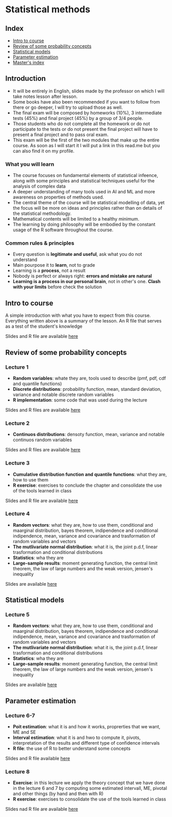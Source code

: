 # Statistical methods

## Index

+ [Intro to course](#intro-to-course)
+ [Review of some probability concepts](#review-of-some-probability-concepts)
+ [Statistical models](#statistical-models)
+ [Parameter estimation](#parameter-estimation)
+ [Master's index](https://github.com/DottorBooom/Master-in-Data-Science-and-Artificial-Intelligence) 

## Introduction

+ It will be entirely in English, slides made by the professor on which I will take notes lesson after lesson.
+ Some books have also been recommended if you want to follow from there or go deeper, I will try to upload those as well.
+ The final exam will be composed by homeworks (10%), 3 intermediate tests (45%) and final project (45%) by a group of 3/4 people.
+ Those students who do not complete all the homework or do not participate to the tests or do not present the final project will have to present a final project and to pass oral exam.
+ This exam will be the first of the two modules that make up the entire course. As soon as I will start it I will put a link in this read.me but you can also find it on my profile.

### What you will learn

+ The course focuses on fundamental elements of statistical infeence, along with some principles and statistical techniques useful for the analysis of complex data
+ A deeper understanding of many tools used in AI and ML and more awareness on properties of methods used.
+ The central theme of the course will be statistical modelling of data, yet the focus will be more on ideas and principles rather than on details of the statistical methodology.
+ Mathematical contents will be limited to a healthy minimum.
+ The learning by doing philosophy will be embodied by the constant usage of the R software throughout the course.

### Common rules & principles

+ Every question is **legitimate and useful**, ask what you do not understand
+ Main pourpose it to **learn**, not to grade
+ Learning is a **process**, not a result
+ Nobody is perfect or always right: **errors and mistake are natural**
+ **Learning is a process in our personal brain**, not in other's one. **Clash with your limits** before check the solution

## Intro to course

A simple introduction with what you have to expect from this course. Everything written above is a summary of the lesson.
An R file that serves as a test of the student's knowledge

Slides and R file are available [here](Lectures/Lecture_0/)

## Review of some probability concepts

### Lecture 1
+ **Random variables**: whate they are, tools used to describe (pmf, pdf, cdf and quantile functions)
+ **Discrete distributions**: probability function, mean, standard deviation, variance and notable discrete random variables
+ **R implementation**: some code that was used during the lecture

Slides and R files are available [here](Lectures/Lecture_1/)

### Lecture 2
+ **Continuos distributions**: densoty function, mean, variance and notable continuos random variables

Slides and R files are available [here](Lectures/Lecture_2/)
  
### Lecture 3
+ **Cumulative distribution function and quantile functions**: what they are, how to use them
+ **R exercise**: exercises to conclude the chapter and consolidate the use of the tools learned in class
 
Slides and R file are available [here](Lectures/Lecture_3/)

### Lecture 4
+ **Random vectors**: what they are, how to use them, conditional and maarginal distribution, bayes theorem, indipendence and conditional indipendence, mean, variance and covariance and trasformation of random variables and vectors
+ **The mutlivariate normal distribution**: what it is, the joint p.d.f, linear trasformation and conditional distributions
+ **Statistics**: wha they are
+ **Large-sample results**: moment generating function, the central limit theorem, the law of large numbers and the weak version, jensen's inequality

Slides are available [here](Lectures/Lecture_4/)

## Statistical models

### Lecture 5
+ **Random vectors**: what they are, how to use them, conditional and maarginal distribution, bayes theorem, indipendence and conditional indipendence, mean, variance and covariance and trasformation of random variables and vectors
+ **The mutlivariate normal distribution**: what it is, the joint p.d.f, linear trasformation and conditional distributions
+ **Statistics**: wha they are
+ **Large-sample results**: moment generating function, the central limit theorem, the law of large numbers and the weak version, jensen's inequality

Slides are available [here](Lectures/Lecture_5/)

## Parameter estimation

### Lecture 6-7
+ **Poit estimation**: what it is and how it works, proprerties that we want,  ME and SE
+ **Interval estimation**: what it is and hwo to compute it, pivots, interpretation of the results and different type of confidence intervals
+ **R file**: the use of R to better understand some concepts
  
Slides and R file available [here](Lectures/Lecture_6-7/)

### Lecture 8
+ **Exercise**: in this lecture we apply the theory concept that we have done in the lecture 6 and 7 by computing some estimated intervall, ME, pivotal and other things (by hand and then with R)
+ **R exercise**: exercises to consolidate the use of the tools learned in class

Slides nad R file are available [here](Lectures/Lecture_8/)
